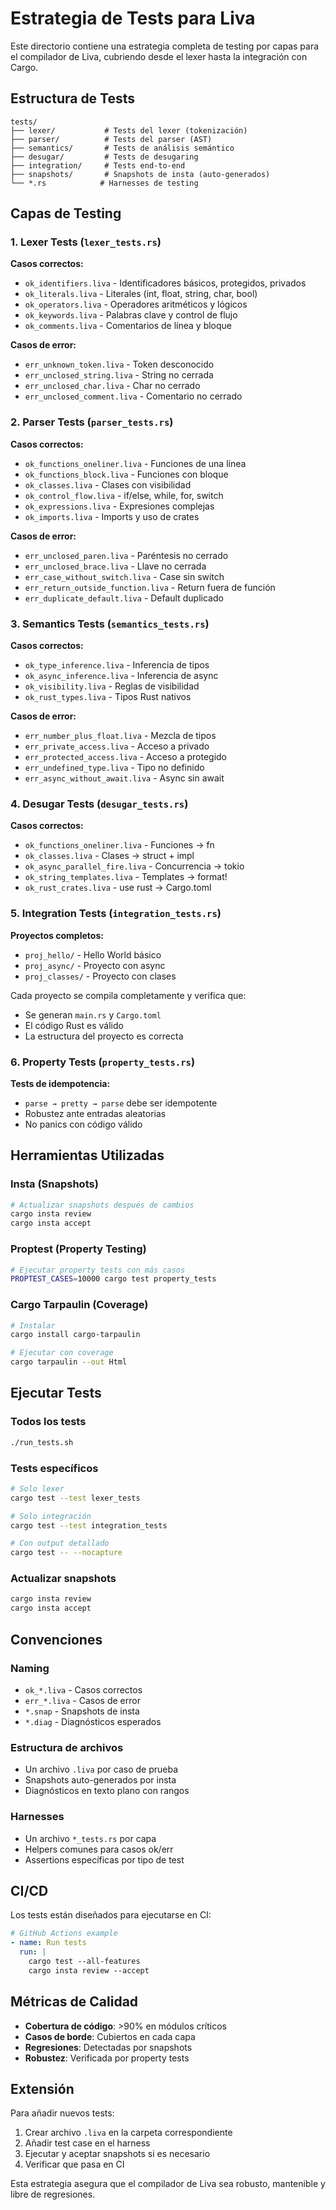 # Estrategia de Tests para Liva

Este directorio contiene una estrategia completa de testing por capas para el compilador de Liva, cubriendo desde el lexer hasta la integración con Cargo.

## Estructura de Tests

```
tests/
├── lexer/           # Tests del lexer (tokenización)
├── parser/          # Tests del parser (AST)
├── semantics/       # Tests de análisis semántico
├── desugar/         # Tests de desugaring
├── integration/     # Tests end-to-end
├── snapshots/       # Snapshots de insta (auto-generados)
└── *.rs            # Harnesses de testing
```

## Capas de Testing

### 1. Lexer Tests (`lexer_tests.rs`)

**Casos correctos:**
- `ok_identifiers.liva` - Identificadores básicos, protegidos, privados
- `ok_literals.liva` - Literales (int, float, string, char, bool)
- `ok_operators.liva` - Operadores aritméticos y lógicos
- `ok_keywords.liva` - Palabras clave y control de flujo
- `ok_comments.liva` - Comentarios de línea y bloque

**Casos de error:**
- `err_unknown_token.liva` - Token desconocido
- `err_unclosed_string.liva` - String no cerrada
- `err_unclosed_char.liva` - Char no cerrado
- `err_unclosed_comment.liva` - Comentario no cerrado

### 2. Parser Tests (`parser_tests.rs`)

**Casos correctos:**
- `ok_functions_oneliner.liva` - Funciones de una línea
- `ok_functions_block.liva` - Funciones con bloque
- `ok_classes.liva` - Clases con visibilidad
- `ok_control_flow.liva` - if/else, while, for, switch
- `ok_expressions.liva` - Expresiones complejas
- `ok_imports.liva` - Imports y uso de crates

**Casos de error:**
- `err_unclosed_paren.liva` - Paréntesis no cerrado
- `err_unclosed_brace.liva` - Llave no cerrada
- `err_case_without_switch.liva` - Case sin switch
- `err_return_outside_function.liva` - Return fuera de función
- `err_duplicate_default.liva` - Default duplicado

### 3. Semantics Tests (`semantics_tests.rs`)

**Casos correctos:**
- `ok_type_inference.liva` - Inferencia de tipos
- `ok_async_inference.liva` - Inferencia de async
- `ok_visibility.liva` - Reglas de visibilidad
- `ok_rust_types.liva` - Tipos Rust nativos

**Casos de error:**
- `err_number_plus_float.liva` - Mezcla de tipos
- `err_private_access.liva` - Acceso a privado
- `err_protected_access.liva` - Acceso a protegido
- `err_undefined_type.liva` - Tipo no definido
- `err_async_without_await.liva` - Async sin await

### 4. Desugar Tests (`desugar_tests.rs`)

**Casos correctos:**
- `ok_functions_oneliner.liva` - Funciones → fn
- `ok_classes.liva` - Clases → struct + impl
- `ok_async_parallel_fire.liva` - Concurrencia → tokio
- `ok_string_templates.liva` - Templates → format!
- `ok_rust_crates.liva` - use rust → Cargo.toml

### 5. Integration Tests (`integration_tests.rs`)

**Proyectos completos:**
- `proj_hello/` - Hello World básico
- `proj_async/` - Proyecto con async
- `proj_classes/` - Proyecto con clases

Cada proyecto se compila completamente y verifica que:
- Se generan `main.rs` y `Cargo.toml`
- El código Rust es válido
- La estructura del proyecto es correcta

### 6. Property Tests (`property_tests.rs`)

**Tests de idempotencia:**
- `parse → pretty → parse` debe ser idempotente
- Robustez ante entradas aleatorias
- No panics con código válido

## Herramientas Utilizadas

### Insta (Snapshots)
```bash
# Actualizar snapshots después de cambios
cargo insta review
cargo insta accept
```

### Proptest (Property Testing)
```bash
# Ejecutar property tests con más casos
PROPTEST_CASES=10000 cargo test property_tests
```

### Cargo Tarpaulin (Coverage)
```bash
# Instalar
cargo install cargo-tarpaulin

# Ejecutar con coverage
cargo tarpaulin --out Html
```

## Ejecutar Tests

### Todos los tests
```bash
./run_tests.sh
```

### Tests específicos
```bash
# Solo lexer
cargo test --test lexer_tests

# Solo integración
cargo test --test integration_tests

# Con output detallado
cargo test -- --nocapture
```

### Actualizar snapshots
```bash
cargo insta review
cargo insta accept
```

## Convenciones

### Naming
- `ok_*.liva` - Casos correctos
- `err_*.liva` - Casos de error
- `*.snap` - Snapshots de insta
- `*.diag` - Diagnósticos esperados

### Estructura de archivos
- Un archivo `.liva` por caso de prueba
- Snapshots auto-generados por insta
- Diagnósticos en texto plano con rangos

### Harnesses
- Un archivo `*_tests.rs` por capa
- Helpers comunes para casos ok/err
- Assertions específicas por tipo de test

## CI/CD

Los tests están diseñados para ejecutarse en CI:

```yaml
# GitHub Actions example
- name: Run tests
  run: |
    cargo test --all-features
    cargo insta review --accept
```

## Métricas de Calidad

- **Cobertura de código**: >90% en módulos críticos
- **Casos de borde**: Cubiertos en cada capa
- **Regresiones**: Detectadas por snapshots
- **Robustez**: Verificada por property tests

## Extensión

Para añadir nuevos tests:

1. Crear archivo `.liva` en la carpeta correspondiente
2. Añadir test case en el harness
3. Ejecutar y aceptar snapshots si es necesario
4. Verificar que pasa en CI

Esta estrategia asegura que el compilador de Liva sea robusto, mantenible y libre de regresiones.
